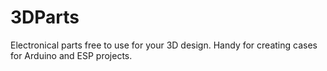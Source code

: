 # 3DParts
Electronical parts free to use for your 3D design. Handy for creating cases for Arduino and ESP projects.
